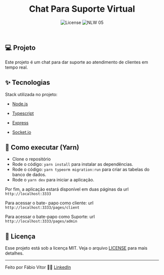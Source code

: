 
<h1 align="center">Chat Para Suporte Virtual</h1>

<p align="center">

<img alt="License" src="https://img.shields.io/static/v1?label=license&message=MIT&color=8257E5&labelColor=000000">

<img src="https://img.shields.io/static/v1?label=NLW&message=05&color=8257E5&labelColor=000000" alt="NLW 05" />

</p>

<br>

## 💻 Projeto

Este projeto é um chat para dar suporte ao atendimento de clientes em tempo real.

  

## ✨ Tecnologias

  

Stack utilizada no projeto:

- [Node.js](https://nodejs.org/en/)

- [Typescript](https://www.typescriptlang.org/)

- [Express](https://expressjs.com/pt-br/)

- [Socket.io](https://socket.io/)

## 🚀 Como executar (Yarn)

- Clone o repositório
- Rode o código: `yarn install` para instalar as dependências.
- Rode o código: `yarn typeorm migration:run` para criar as tabelas do banco de dados.
- Rode o `yarn dev` para iniciar a aplicação.

Por fim, a aplicação estará disponível em duas páginas da url `http://localhost:3333`

Para acessar o bate- papo como cliente: 
url `http://localhost:3333/pages/client`

Para acessar o bate-papo como Suporte: 
url `http://localhost:3333/pages/admin`

## 📄 Licença
  
Esse projeto está sob a licença MIT. Veja o arquivo [LICENSE](LICENSE.md) para mais detalhes.

---

Feito por Fábio Vitor 👋🏻 [LinkedIn](https://www.linkedin.com/in/fvitor7)